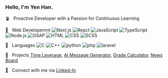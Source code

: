### Hello, I'm Yen Han.
  
:potted_plant: &nbsp; Proactive Developer with a Passion for Continuous Learning

:bookmark: &nbsp;  Web Developemnt ![Next.js](https://img.shields.io/badge/-Next.js-blue?logo=next.js&logoColor=white) ![React](https://img.shields.io/badge/-React-blue?logo=react&logoColor=white) ![JavaScript](https://img.shields.io/badge/-JavaScript-blue?logo=javascript&logoColor=white) ![TypeScript](https://img.shields.io/badge/-TypeScript-blue?logo=typescript&logoColor=white)  ![Node.js](https://img.shields.io/badge/-Node.js-blue?logo=node.js&logoColor=white) ![GSAP](https://img.shields.io/badge/-GSAP-blue?logo=greensock&logoColor=white) ![HTML](https://img.shields.io/badge/-HTML-yellow?logo=html5&logoColor=ffffff) ![CSS](https://img.shields.io/badge/-CSS-yellow?logo=css3) ![SCSS](https://img.shields.io/badge/-SCSS-yellow?logo=sass&logoColor=white)       

:page_with_curl: &nbsp;  Languages ![C](https://img.shields.io/badge/-C-orange?logo=c&logoColor=white) ![C++](https://img.shields.io/badge/-C%2B%2B-orange?logo=C%2B%2B&&logoColor=white) ![python](https://img.shields.io/badge/python-orange?logo=python&logoColor=white) ![php](https://img.shields.io/badge/php-orange?logo=php&logoColor=white) ![laravel](https://img.shields.io/badge/-laravel-orange?logo=laravel&logoColor=white)   

:rocket: &nbsp;  Projects [Time Leverage](https://github.com/yen-han/time-leverage), [AI Message Generator](https://github.com/YeaaeunHan/AI-generated-message-app), [Grade Calculator](https://github.com/YeaaeunHan/GradeCalculator), [News Board](https://github.com/YeaaeunHan/NewsBoard)       

:e-mail: &nbsp;  Connect with me via [Linked-In](https://www.linkedin.com/in/yen-han/)

